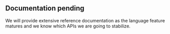 ## Documentation pending

We will provide extensive reference documentation as the language feature matures and we know which APIs we are going to stabilize.